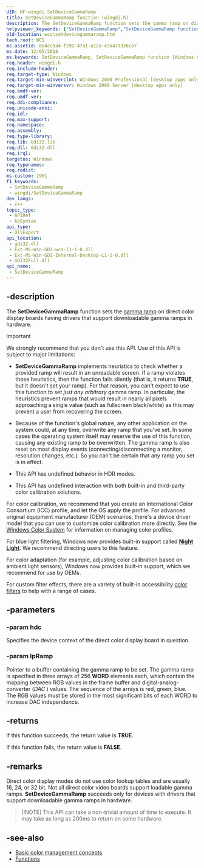 ```yaml
---
UID: NF:wingdi.SetDeviceGammaRamp
title: SetDeviceGammaRamp function (wingdi.h)
description: The SetDeviceGammaRamp function sets the gamma ramp on direct color display boards having drivers that support downloadable gamma ramps in hardware.
helpviewer_keywords: ["SetDeviceGammaRamp","SetDeviceGammaRamp function [Windows Color System]","_color_SetDeviceGammaRamp","wcs.setdevicegammaramp","wingdi/SetDeviceGammaRamp"]
old-location: wcs\setdevicegammaramp.htm
tech.root: WCS
ms.assetid: 8e4cc9a4-f292-47a1-a12a-43a479326ca7
ms.date: 12/05/2018
ms.keywords: SetDeviceGammaRamp, SetDeviceGammaRamp function [Windows Color System], _color_SetDeviceGammaRamp, wcs.setdevicegammaramp, wingdi/SetDeviceGammaRamp
req.header: wingdi.h
req.include-header: 
req.target-type: Windows
req.target-min-winverclnt: Windows 2000 Professional [desktop apps only]
req.target-min-winversvr: Windows 2000 Server [desktop apps only]
req.kmdf-ver: 
req.umdf-ver: 
req.ddi-compliance: 
req.unicode-ansi: 
req.idl: 
req.max-support: 
req.namespace: 
req.assembly: 
req.type-library: 
req.lib: Gdi32.lib
req.dll: Gdi32.dll
req.irql: 
targetos: Windows
req.typenames: 
req.redist: 
ms.custom: 19H1
f1_keywords:
 - SetDeviceGammaRamp
 - wingdi/SetDeviceGammaRamp
dev_langs:
 - c++
topic_type:
 - APIRef
 - kbSyntax
api_type:
 - DllExport
api_location:
 - gdi32.dll
 - Ext-MS-Win-GDI-wcs-l1-1-0.dll
 - Ext-MS-Win-GDI-Internal-Desktop-L1-1-0.dll
 - GDI32Full.dll
api_name:
 - SetDeviceGammaRamp
---
```


## -description

The <b>SetDeviceGammaRamp</b> function sets the [gamma ramp](/windows/win32/wcs/g) on direct color display boards having drivers that support downloadable gamma ramps in hardware.

> [!IMPORTANT]
> We strongly recommend that you don't use this API. Use of this API is subject to major limitations:
>
> * **SetDeviceGammaRamp** implements heuristics to check whether a provided ramp will result in an unreadable screen. If a ramp violates those heuristics, then the function fails silently (that is, it returns **TRUE**, but it doesn't set your ramp). For that reason, you can't expect to use this function to set *just any arbitrary* gamma ramp. In particular, the heuristics prevent ramps that would result in nearly all pixels approaching a single value (such as fullscreen black/white) as this may prevent a user from recovering the screen.
> 
> * Because of the function's global nature, any other application on the system could, at any time, overwrite any ramp that you've set. In some cases the operating system itself may reserve the use of this function, causing any existing ramp to be overwritten. The gamma ramp is also reset on most display events (connecting/disconnecting a monitor, resolution changes, etc.). So you can't be certain that any ramp you set is in effect.
>
> * This API has undefined behavior in HDR modes.
>
> * This API has undefined interaction with both built-in and third-party color calibration solutions.
> 
> For color calibration, we recommend that you create an International Color Consortium (ICC) profile, and let the OS apply the profile. For advanced original equipment manufacturer (OEM) scenarios, there's a device driver model that you can use to customize color calibration more directly. See the [Windows Color System](/windows/win32/wcs/windows-color-system) for information on managing color profiles.
> 
> For blue light filtering, Windows now provides built-in support called [**Night Light**](https://support.microsoft.com/help/4027563/windows-10-set-your-display-for-night-time). We recommend directing users to this feature.
> 
> For color adaptation (for example, adjusting color calibration based on ambient light sensors), Windows now provides built-in support, which we recommend for use by OEMs.
> 
> For custom filter effects, there are a variety of built-in accessibility [color filters](https://support.microsoft.com/help/4344736/windows-10-use-color-filters) to help with a range of cases.

## -parameters

### -param hdc

Specifies the device context of the direct color display board in question.

### -param lpRamp

Pointer to a buffer containing the gamma ramp to be set. The gamma ramp is specified in three arrays of 256 <b>WORD</b> elements each, which contain the mapping between RGB values in the frame buffer and digital-analog-converter (<i>DAC</i> ) values. The sequence of the arrays is red, green, blue. The RGB values must be stored in the most significant bits of each WORD to increase DAC independence.

## -returns

If this function succeeds, the return value is <b>TRUE</b>.

If this function fails, the return value is <b>FALSE</b>.

## -remarks

Direct color display modes do not use color lookup tables and are usually 16, 24, or 32 bit. Not all direct color video boards support loadable gamma ramps. <b>SetDeviceGammaRamp</b> succeeds only for devices with drivers that support downloadable gamma ramps in hardware.

> [!NOTE] This API can take a non-trivial amount of time to execute. It may take as long as 200ms to return on some hardware.

## -see-also

* [Basic color management concepts](/windows/win32/wcs/basic-color-management-concepts)
* [Functions](/windows/win32/wcs/functions)
